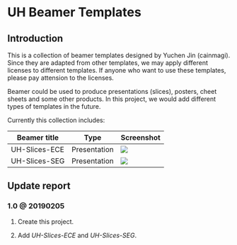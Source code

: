 # UH Beamer Templates

## Introduction

This is a collection of beamer templates designed by Yuchen Jin (cainmagi). Since they are adapted from other templates, we may apply different licenses to different templates. If anyone who want to use these templates, please pay attension to the licenses.

Beamer could be used to produce presentations (slices), posters, cheet sheets and some other products. In this project, we would add different types of templates in the future.

Currently this collection includes:

| Beamer title | Type | Screenshot|
| ----- | ----- | ----- |
| UH-Slices-ECE | Presentation | ![][ex-ece-slices] |
| UH-Slices-SEG | Presentation | ![][ex-seg-slices] |

## Update report

### 1.0 @ 20190205

1. Create this project.

2. Add *UH-Slices-ECE* and *UH-Slices-SEG*.

[ex-ece-slices]:https://github.com/cainmagi/UH-beamer-templates/raw/UH-Slices-ECE/display/uh-ece-2.jpg
[ex-seg-slices]:https://github.com/cainmagi/UH-beamer-templates/raw/UH-Slices-ECE/display/uh-seg-2.jpg